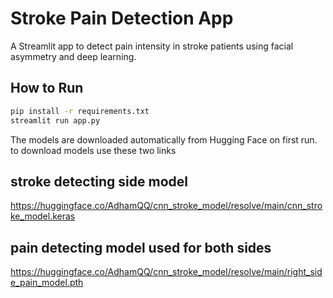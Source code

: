 # Stroke Pain Detection App

A Streamlit app to detect pain intensity in stroke patients using facial asymmetry and deep learning.

## How to Run

```bash
pip install -r requirements.txt
streamlit run app.py
```

The models are downloaded automatically from Hugging Face on first run.
to download models use these two links 

## stroke detecting side model
https://huggingface.co/AdhamQQ/cnn_stroke_model/resolve/main/cnn_stroke_model.keras

## pain detecting model used for both sides 
https://huggingface.co/AdhamQQ/cnn_stroke_model/resolve/main/right_side_pain_model.pth
